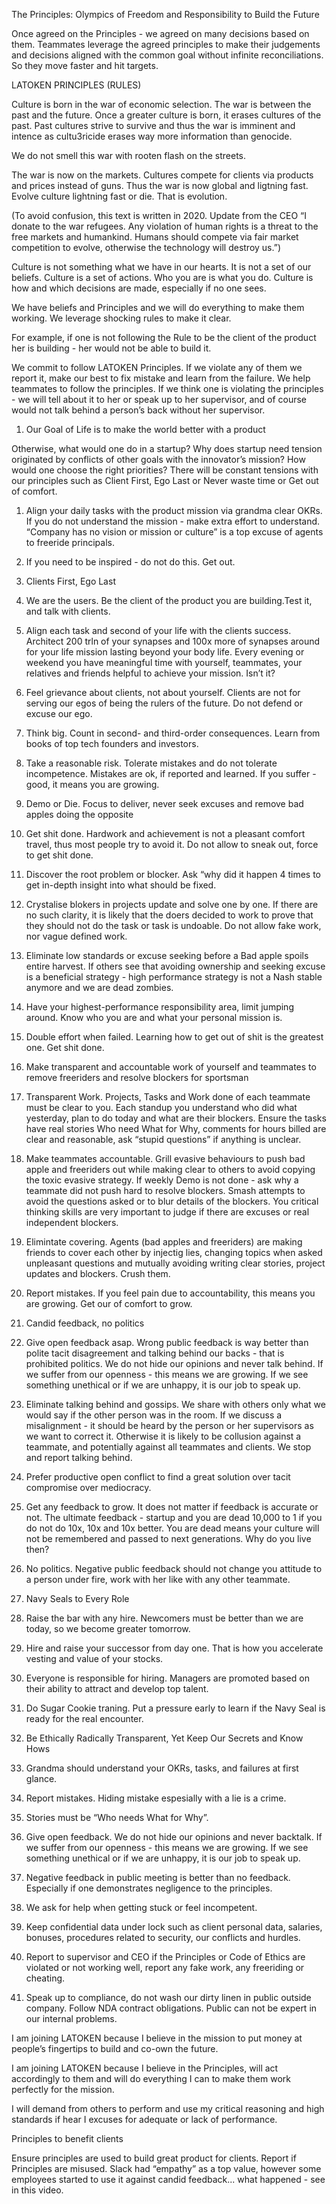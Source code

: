 The Principles: Olympics of Freedom and Responsibility to Build the Future

Once agreed on the Principles - we agreed on many decisions based on them. Teammates leverage the agreed principles to make their judgements and decisions aligned with the common goal without infinite reconciliations. So they move faster and hit targets.

LATOKEN PRINCIPLES (RULES)

Culture is born in the war of economic selection. The war is between the past and the future. Once a greater culture is born, it erases cultures of the past. Past cultures strive to survive and thus the war is imminent and intence as cultu3ricide erases way more information than genocide. 

We do not smell this war with rooten flash on the streets.  

The war is now on the markets. Cultures compete for clients via products and prices instead of guns. Thus the war is now global and ligtning fast. Evolve culture lightning fast or die. That is evolution.


(To avoid confusion, this text is written in 2020. Update from the CEO “I donate to the war refugees. Any violation of human rights is a threat to the free markets and humankind. Humans should compete via fair market competition to evolve, otherwise the technology will destroy us.”)



Culture is not something what we have in our hearts. It is not a set of our beliefs. Culture is a set of actions. Who you are is what you do. Culture is how and which decisions are made, especially if no one sees.

We have beliefs and Principles and we will do everything to make them working. We leverage shocking rules to make it clear.

For example, if one is not following the Rule to be the client of the product her is building - her would not be able to build it.



We commit to follow LATOKEN Principles. If we violate any of them we report it, make our best to fix mistake and learn from the failure. We help teammates to follow the principles. If we think one is violating the principles - we will tell about it to her or speak up to her supervisor, and of course would not talk behind a person’s back without her supervisor.

1. Our Goal of Life is to make the world better with a product

Otherwise, what would one do in a startup? Why does startup need tension originated by conflicts of other goals with the innovator’s mission? How would one choose the right priorities? There will be constant tensions with our principles such as Client First, Ego Last or Never waste time or Get out of comfort. 

  1. Align your daily tasks with the product mission via grandma clear OKRs. If you do not understand the mission - make extra effort to understand. “Company has no vision or mission or culture”  is a top excuse of agents to freeride principals.
  2. If you need to be inspired - do not do this. Get out.

2. Clients First, Ego Last

  1. We are the users. Be the client of the product you are building.Test it, and talk with clients.
  2. Align each task and second of your life with the clients success. Architect 200 trln of your synapses and 100x more of synapses around for your life mission lasting beyond your body life. Every evening or weekend you have meaningful time with yourself, teammates, your relatives and friends helpful to achieve your mission. Isn’t it?
  3. Feel grievance about clients, not about yourself. Clients are not for serving our egos of being the rulers of the future.  Do not defend or excuse our ego.  
  4. Think big. Count in second- and third-order consequences. Learn from books of top tech founders and investors.
  5. Take a reasonable risk. Tolerate mistakes and do not tolerate incompetence. Mistakes are ok, if reported and learned. If you suffer - good, it means you are growing. 

3. Demo or Die. Focus to deliver, never seek excuses and remove bad apples doing the opposite

  1. Get shit done.  Hardwork and achievement is not a pleasant comfort travel, thus most people try to avoid it. Do not allow to sneak out, force to get shit done.
  2. Discover the root problem or blocker. Ask “why did it happen 4 times to get in-depth insight into what should be fixed.
  3. Crystalise blokers in projects update and solve one by one. If there are no such clarity, it is likely that the doers decided to work to prove that they should not do the task or task is undoable. Do not allow fake work, nor vague defined work. 
  4. Eliminate low standards or excuse seeking before a Bad apple spoils entire harvest. If others see that avoiding ownership and seeking excuse is a beneficial strategy - high performance strategy is not a Nash stable anymore and we are dead zombies.  
  5. Have your highest-performance responsibility area, limit jumping around. Know who you are and what your personal mission is. 
  6. Double effort when failed. Learning how to get out of shit is the greatest one. Get shit done.

4. Make transparent and accountable work of yourself and teammates to remove freeriders and resolve blockers for sportsman

  1. Transparent Work. Projects, Tasks and Work done of each teammate must be clear to you. Each standup you understand who did what yesterday, plan to do today and what are their blockers. Ensure the tasks have real stories Who need What for Why, comments for hours billed are clear and reasonable,   ask “stupid questions” if anything is unclear.
  2. Make teammates accountable. Grill evasive behaviours to push bad apple and freeriders out while making clear to others to avoid copying the toxic evasive strategy. If weekly Demo is not done - ask why a teammate did not push hard to resolve blockers. Smash attempts to avoid the questions asked or to blur details of the blockers. You critical thinking skills are very important to judge if there are excuses or real independent blockers. 
  3. Elimintate covering. Agents (bad apples and freeriders) are making friends to cover each other by injectig lies, changing topics when asked unpleasant questions and mutually avoiding writing clear stories, project updates and blockers. Crush them.
  4. Report mistakes. If you feel pain due to accountability, this means you are growing. Get our of comfort to grow.

4. Candid feedback, no politics

  1. Give open feedback asap. Wrong public feedback is way better than polite tacit disagreement and talking behind our backs - that is prohibited politics. We do not hide our opinions and never talk behind. If we suffer from our openness - this means we are growing. If we see something unethical or if we are unhappy, it is our job to speak up.
  2. Eliminate talking behind and gossips. We share with others only what we would say if the other person was in the room. If we discuss a misalignment - it should be heard by the person or her supervisors as we want to correct it. Otherwise it is likely to be collusion against a teammate, and potentially against all teammates and clients. We stop and report talking behind.
  3. Prefer productive open conflict to find a great solution over tacit compromise over mediocracy.  
  4. Get any feedback to grow. It does not matter if feedback is accurate or not. The ultimate feedback - startup and you are dead 10,000 to 1 if you do not do 10x, 10x and 10x better. You are dead means your culture will not be remembered and passed to next generations. Why do you live then?
  5. No politics. Negative public feedback should not change you attitude to a person under fire, work with her like with any other teammate. 

5.  Navy Seals to Every Role

  1. Raise the bar with any hire. Newcomers must be better than we are today, so we become greater tomorrow.
  2. Hire and raise your successor from day one. That is how you accelerate vesting and value of your stocks.
  3. Everyone is responsible for hiring. Managers are promoted based on their ability to attract and develop top talent.
  4. Do Sugar Cookie traning. Put a pressure early to learn if the Navy Seal is ready for the real encounter.

6. Be Ethically Radically Transparent, Yet Keep Our Secrets and Know Hows

  1. Grandma should understand your OKRs, tasks, and failures at first glance.
  2. Report mistakes. Hiding mistake espesially with a lie is a crime.
  3. Stories must be “Who needs What for Why”.
  4. Give open feedback. We do not hide our opinions and never backtalk. If we suffer from our openness - this means we are growing. If we see something unethical or if we are unhappy, it is our job to speak up. 
  5. Negative feedback in public meeting is better than no feedback. Especially if one demonstrates negligence to the principles.
  6. We ask for help when getting stuck or feel incompetent.
  7. Keep confidential data under lock such as client personal data, salaries, bonuses, procedures related to security, our conflicts and hurdles.
  8. Report to supervisor and CEO if the Principles or Code of Ethics are violated or not working well, report any fake work, any freeriding or cheating.
  9. Speak up to compliance, do not wash our dirty linen in public outside company. Follow NDA contract obligations. Public can not be expert in our internal problems.



I am joining LATOKEN because I believe in the mission to put money at people’s fingertips to build and co-own the future.

I am joining LATOKEN because I believe in the Principles, will act accordingly to them and will do everything I can to make them work perfectly for the mission.

I will demand from others to perform and use my critical reasoning and high standards if hear I excuses for adequate or lack of performance.





Principles to benefit clients

Ensure principles are used to build great product for clients. Report if Principles are misused. Slack had “empathy” as a top value, however some employees started to use it against candid feedback... what happened - see in this video.
